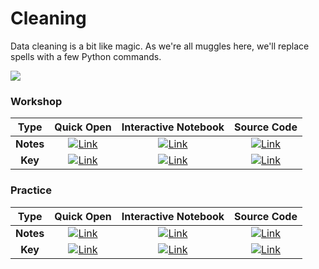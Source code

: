 # Cleaning 

Data cleaning is a bit like magic. As we're all muggles here, we'll replace spells with a few Python commands.

![](../images/hp.png)

### Workshop
|Type| Quick Open | Interactive Notebook | Source Code  | 
|:--:| :---------: | :-----------: | :------------: | 
|**Notes**| [![Link](../../tools/buttons/open-browser.svg)](https://files.node.danieltohti.com/week-3/workshop/cleaning_key.html) | [![Link](../../tools/buttons/open-colab.svg)](https://colab.research.google.com/github/dt3zjy/node/blob/master/week-3/workshop/cleaning_notes.ipynb) | [![Link](../../tools/buttons/download-ipynb.svg)](https://files.node.danieltohti.com/week-3/workshop/cleaning_notes.ipynb) |
|**Key**|[![Link](../../tools/buttons/open-browser.svg)](https://files.node.danieltohti.com/week-3/workshop/cleaning_key.html) | [![Link](../../tools/buttons/open-colab.svg)](https://colab.research.google.com/github/dt3zjy/node/blob/master/week-3/workshop/cleaning_key.ipynb) | [![Link](../../tools/buttons/download-ipynb.svg)](https://files.node.danieltohti.com/week-3/workshop/cleaning_key.ipynb) |

### Practice
|Type| Quick Open | Interactive Notebook | Source Code  | 
|:--:| :---------: | :-----------: | :------------: | 
|**Notes**| [![Link](../../tools/buttons/open-browser.svg)](https://files.node.danieltohti.com/week-3/workshop/cleaning-practice_key.html) | [![Link](../../tools/buttons/open-colab.svg)](https://colab.research.google.com/github/dt3zjy/node/blob/master/week-3/workshop/cleaning-practice_notes.ipynb) | [![Link](../../tools/buttons/download-ipynb.svg)](https://files.node.danieltohti.com/week-3/workshop/cleaning-practice_notes.ipynb) |
|**Key**|[![Link](../../tools/buttons/open-browser.svg)](https://files.node.danieltohti.com/week-3/workshop/cleaning-practice_key.html) | [![Link](../../tools/buttons/open-colab.svg)](https://colab.research.google.com/github/dt3zjy/node/blob/master/week-3/workshop/cleaning-practice_key.ipynb) | [![Link](../../tools/buttons/download-ipynb.svg)](https://files.node.danieltohti.com/week-3/workshop/cleaning-practice_key.ipynb) |